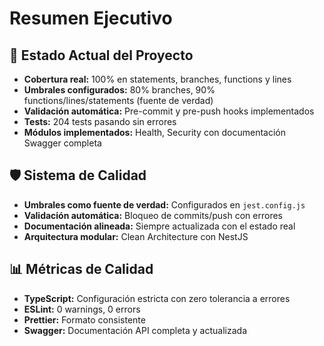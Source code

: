 # Resumen Ejecutivo

## 🎯 **Estado Actual del Proyecto**

- **Cobertura real:** 100% en statements, branches, functions y lines
- **Umbrales configurados:** 80% branches, 90% functions/lines/statements (fuente de verdad)
- **Validación automática:** Pre-commit y pre-push hooks implementados
- **Tests:** 204 tests pasando sin errores
- **Módulos implementados:** Health, Security con documentación Swagger completa

## 🛡️ **Sistema de Calidad**

- **Umbrales como fuente de verdad:** Configurados en `jest.config.js`
- **Validación automática:** Bloqueo de commits/push con errores
- **Documentación alineada:** Siempre actualizada con el estado real
- **Arquitectura modular:** Clean Architecture con NestJS

## 📊 **Métricas de Calidad**

- **TypeScript:** Configuración estricta con zero tolerancia a errores
- **ESLint:** 0 warnings, 0 errors
- **Prettier:** Formato consistente
- **Swagger:** Documentación API completa y actualizada
